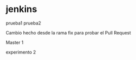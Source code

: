 # jenkins
prueba1
prueba2

Cambio hecho desde la rama fix para probar el Pull Request

Master 1

experimento 2

